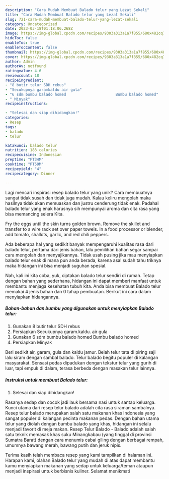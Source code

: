 ```yaml
---
description: "Cara Mudah Membuat Balado telur yang Lezat Sekali"
title: "Cara Mudah Membuat Balado telur yang Lezat Sekali"
slug: 721-cara-mudah-membuat-balado-telur-yang-lezat-sekali
category: Uncategorized
date: 2023-03-18T01:18:06.268Z
image: https://img-global.cpcdn.com/recipes/9303a313a1a7f855/680x482cq70/balado-telur-foto-resep-utama.jpg
hideToc: false
enableToc: true
enableTocContent: false
thumbnail: https://img-global.cpcdn.com/recipes/9303a313a1a7f855/680x482cq70/balado-telur-foto-resep-utama.jpg
cover: https://img-global.cpcdn.com/recipes/9303a313a1a7f855/680x482cq70/balado-telur-foto-resep-utama.jpg
author: Admin
authorAv: notfound
ratingvalue: 4.6
reviewcount: 18
recipeingredient:
- "8 butir telur SDH rebus"
- "Secukupnya garamkaldu air gula"
- "6 sdm bumbu balado homed                      Bumbu balado homed"
- " Minyak"
recipeinstructions:

- "Selesai dan siap dihidangkan!"
categories:
- Resep
tags:
- balado
- telur

katakunci: balado telur 
nutrition: 183 calories
recipecuisine: Indonesian
preptime: "PT34M"
cooktime: "PT59M"
recipeyield: "4"
recipecategory: Dinner

---
```





Lagi mencari inspirasi resep balado telur yang unik? Cara membuatnya sangat tidak susah dan tidak juga mudah. Kalau keliru mengolah maka hasilnya tidak akan memuaskan dan justru cenderung tidak enak. Padahal balado telur yang enak harusnya sih mempunyai aroma dan cita rasa yang bisa memancing selera Kita.





Fry the eggs until the skin turns golden brown. Remove the skillet and transfer to a wire rack set over paper towels. In a food processor or blender, add tomato, shallots, garlic, and red chili peppers.

Ada beberapa hal yang sedikit banyak mempengaruhi kualitas rasa dari balado telur, pertama dari jenis bahan, lalu pemilihan bahan segar sampai cara mengolah dan menyajikannya. Tidak usah pusing jika mau menyiapkan balado telur enak di mana pun anda berada, karena asal sudah tahu triknya maka hidangan ini bisa menjadi suguhan spesial.






Nah, kali ini kita coba, yuk, ciptakan balado telur sendiri di rumah. Tetap dengan bahan yang sederhana, hidangan ini dapat memberi manfaat untuk membantu menjaga kesehatan tubuh kita. Anda bisa membuat Balado telur memakai 4 jenis bahan dan 0 tahap pembuatan. Berikut ini cara dalam menyiapkan hidangannya.

<!--inarticleads1-->

##### Bahan-bahan dan bumbu yang digunakan untuk menyiapkan Balado telur:

1. Gunakan 8 butir telur SDH rebus
1. Persiapkan Secukupnya garam.kaldu. air gula
1. Gunakan 6 sdm bumbu balado homed                      Bumbu balado homed
1. Persiapkan  Minyak


Beri sedikit air, garam, gula dan kaldu jamur. Belah telur tata di piring saji lalu siram dengan sambal balado. Telur balado begitu populer di kalangan masyarakat. Sensasi pedas dipadukan dengan tekstur telur yang gurih di luar, tapi empuk di dalam, terasa berbeda dengan masakan telur lainnya. 

<!--inarticleads2-->

##### Instruksi untuk membuat Balado telur:


1. Selesai dan siap dihidangkan!

Rasanya sedap dan cocok jadi lauk bersama nasi untuk santap keluarga. Kunci utama dari resep telur balado adalah cita rasa siraman sambalnya. Resep telur balado merupakan salah satu makanan khas Indonesia yang sangat populer di kalangan pecinta makanan pedas. Dengan bahan utama telur yang diolah dengan bumbu balado yang khas, hidangan ini selalu menjadi favorit di meja makan. Resep Telur Balado - Balado adalah salah satu teknik memasak khas suku Minangkabau (yang tinggal di provinsi Sumatra Barat) dengan cara menumis cabai giling dengan berbagai rempah, umumnya bawang merah, bawang putih dan jeruk nipis. 

Terima kasih telah membaca resep yang kami tampilkan di halaman ini. Harapan kami, olahan Balado telur yang mudah di atas dapat membantu kamu menyiapkan makanan yang sedap untuk keluarga/teman ataupun menjadi inspirasi untuk berbisnis kuliner. Selamat menikmati
